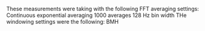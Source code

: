 These measurements were taking with the following FFT averaging settings:
Continuous exponential averaging
1000 averages
128 Hz bin width
THe windowing settings were the following:
BMH

